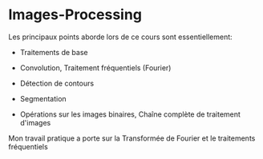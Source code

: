 # Images-Processing

Les principaux points aborde lors de ce cours sont essentiellement:
- Traitements de base

- Convolution, Traitement fréquentiels (Fourier)

- Détection de contours

- Segmentation

- Opérations sur les images binaires, Chaîne complète de traitement d'images


Mon travail pratique a porte sur la Transformée de Fourier et le traitements fréquentiels

